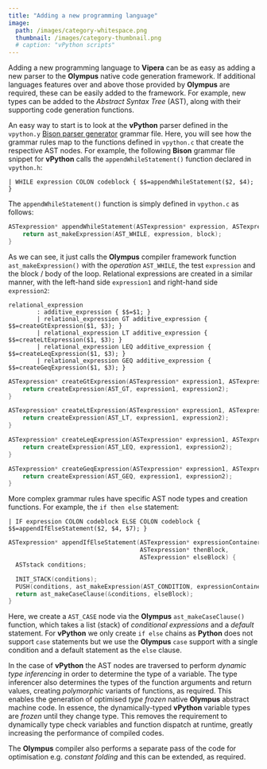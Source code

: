 ```yaml
---
title: "Adding a new programming language"
image: 
  path: /images/category-whitespace.png
  thumbnail: /images/category-thumbnail.png
  # caption: "vPython scripts"
---
```


Adding a new programming language to **Vipera** can be as easy as adding a new parser to the **Olympus** native code generation framework. If additional languages features over and above those provided by **Olympus** are required, these can be easily added to the framework. For example, new types can be added to the _Abstract Syntax Tree_ (AST), along with their supporting code generation functions. 

An easy way to start is to look at the **vPython** parser defined in the `vpython.y` [Bison parser generator](https://www.gnu.org/software/bison/) grammar file. Here, you will see how the grammar rules map to the functions defined in `vpython.c` that create the respective AST nodes. For example, the following **Bison** grammar file snippet for **vPython** calls the `appendWhileStatement()` function declared in `vpython.h`:

```Bison
| WHILE expression COLON codeblock { $$=appendWhileStatement($2, $4); } 
```
The `appendWhileStatement()` function is simply defined in `vpython.c` as follows:

```c
ASTexpression* appendWhileStatement(ASTexpression* expression, ASTexpression* block) {
	return ast_makeExpression(AST_WHILE, expression, block);
}
```
As we can see, it just calls the **Olympus** compiler framework function `ast_makeExpression()` with the _operation_ `AST_WHILE`, the test `expression` and the block / body of the loop. Relational expressions are created in a similar manner, with the left-hand side `expression1` and right-hand side `expression2`:

```Bison
relational_expression
        : additive_expression { $$=$1; }
        | relational_expression GT additive_expression { $$=createGtExpression($1, $3); }
        | relational_expression LT additive_expression { $$=createLtExpression($1, $3); }
        | relational_expression LEQ additive_expression { $$=createLeqExpression($1, $3); }
        | relational_expression GEQ additive_expression { $$=createGeqExpression($1, $3); }
```

```c
ASTexpression* createGtExpression(ASTexpression* expression1, ASTexpression* expression2) {
	return createExpression(AST_GT, expression1, expression2);
}

ASTexpression* createLtExpression(ASTexpression* expression1, ASTexpression* expression2) {
	return createExpression(AST_LT, expression1, expression2);
}

ASTexpression* createLeqExpression(ASTexpression* expression1, ASTexpression* expression2) {
	return createExpression(AST_LEQ, expression1, expression2);
}

ASTexpression* createGeqExpression(ASTexpression* expression1, ASTexpression* expression2) {
	return createExpression(AST_GEQ, expression1, expression2);
}
```

More complex grammar rules have specific AST node types and creation functions. For example, the `if then else` statement:

```Bison
| IF expression COLON codeblock ELSE COLON codeblock { $$=appendIfElseStatement($2, $4, $7); }
```

```c
ASTexpression* appendIfElseStatement(ASTexpression* expressionContainer, 
                                     ASTexpression* thenBlock, 
                                     ASTexpression* elseBlock) {
  ASTstack conditions;

  INIT_STACK(conditions);
  PUSH(conditions, ast_makeExpression(AST_CONDITION, expressionContainer, thenBlock)); 
  return ast_makeCaseClause(&conditions, elseBlock);
}
```

Here, we create a `AST_CASE` node via the **Olympus** `ast_makeCaseClause()` function, which takes a list (stack) of _conditional expressions_ and a _default_ statement. For **vPython** we only create `if else` chains as **Python** does not support `case` statements but we use the **Olympus** `case` support with a single condition and a default statement as the `else` clause.

In the case of **vPython** the AST nodes are traversed to perform _dynamic type inferencing_ in order to determine the type of a variable. The type inferencer also determines the types of the function arguments and return values, creating _polymorphic_ variants of functions, as required. This enables the generation of optimised _type frozen_ native **Olympus** abstract machine code. In essence, the dynamically-typed **vPython** variable types are _frozen_ until they change type. This removes the requirement to dynamically type check variables and function dispatch at runtime, greatly increasing the performance of compiled codes. 

The **Olympus** compiler also performs a separate pass of the code for optimisation e.g. _constant folding_ and this can be extended, as required.
 

